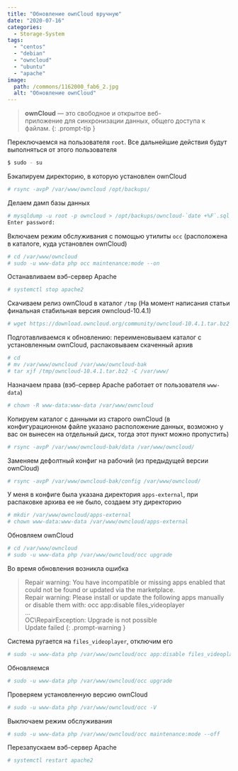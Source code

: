 ```yaml
---
title: "Обновление ownCloud вручную"
date: "2020-07-16"
categories: 
  - Storage-System
tags: 
  - "centos"
  - "debian"
  - "owncloud"
  - "ubuntu"
  - "apache"
image:
  path: /commons/1162000_fab6_2.jpg
  alt: "Обновление ownCloud"
---
```


> **ownCloud** — это свободное и открытое веб-приложение для синхронизации данных, общего доступа к файлам.
{: .prompt-tip }

Переключаемся на пользователя `root`. Все дальнейшие действия будут выполняться от этого пользователя

```sh
$ sudo - su
```

Бэкапируем директорию, в которую установлен ownCloud

```sh
# rsync -avpP /var/www/owncloud /opt/backups/
```

Делаем дамп базы данных

```sh
# mysqldump -u root -p owncloud > /opt/backups/owncloud-`date +%F`.sql
Enter password:
```

Включаем режим обслуживания с помощью утилиты `occ` (расположена в каталоге, куда установлен ownCloud)

```sh
# cd /var/www/owncloud
# sudo -u www-data php occ maintenance:mode --on
```

Останавливаем вэб-сервер Apache

```sh
# systemctl stop apache2
```

Скачиваем релиз ownCloud в каталог `/tmp` (На момент написания статьи финальная стабильная версия owncloud-10.4.1)

```sh
# wget https://download.owncloud.org/community/owncloud-10.4.1.tar.bz2 -P /tmp/
```

Подготавливаемся к обновлению: переименовываем каталог с установленным ownCloud, распаковываем скаченный архив

```sh
# cd
# mv /var/www/owncloud /var/www/owncloud-bak
# tar xjf /tmp/owncloud-10.4.1.tar.bz2 -C /var/www/
```

Назначаем права (вэб-сервер Apache работает от пользователя `www-data`)

```sh
# chown -R www-data:www-data /var/www/owncloud
```

Копируем каталог с данными из старого ownCloud (в конфигурационном файле указано расположение данных, возможно у вас он вынесен на отдельный диск, тогда этот пункт можно пропустить)

```sh
# rsync -avpP /var/www/owncloud-bak/data /var/www/owncloud/
```

Заменяем дефолтный конфиг на рабочий (из предыдущей версии ownCloud)

```sh
# rsync -avpP /var/www/owncloud-bak/config /var/www/owncloud/
```

У меня в конфиге была указана директория `apps-external`, при распаковке архива ее не было, создаем эту директорию

```sh
# mkdir /var/www/owncloud/apps-external
# chown www-data:www-data /var/www/owncloud/apps-external
```

Обновляем ownCloud

```sh
# cd /var/www/owncloud
# sudo -u www-data php /var/www/owncloud/occ upgrade
```

Во время обновления возникла ошибка

> Repair warning: You have incompatible or missing apps enabled that could not be found or updated via the marketplace.  
> Repair warning: Please install or update the following apps manually or disable them with: occ app:disable files_videoplayer  
> ...  
> OC\RepairException: Upgrade is not possible  
> Update failed
{: .prompt-warning }

Система ругается на `files_videoplayer`, отключим его

```sh
# sudo -u www-data php /var/www/owncloud/occ app:disable files_videoplayer
```

Обновляемся

```sh
# sudo -u www-data php /var/www/owncloud/occ upgrade
```

Проверяем установленную версию ownCloud

```sh
# sudo -u www-data php /var/www/owncloud/occ -V
```

Выключаем режим обслуживания

```sh
# sudo -u www-data php /var/www/owncloud/occ maintenance:mode --off
```

Перезапускаем вэб-сервер Apache

```sh
# systemctl restart apache2
```
